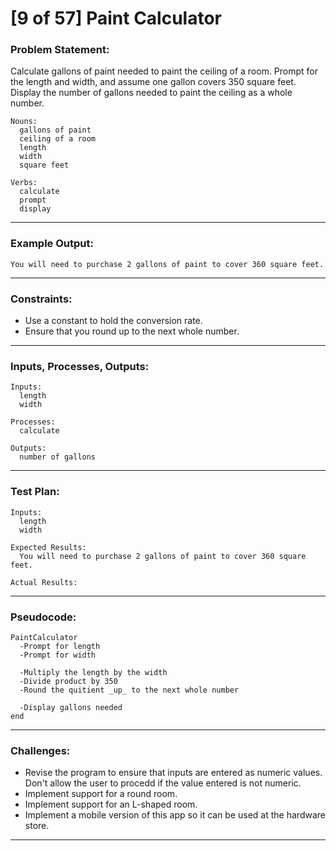 # [9 of 57] Paint Calculator

### Problem Statement:

Calculate gallons of paint needed to paint the ceiling of a room. Prompt for the length and width, and assume one gallon covers 350 square feet. Display the number of gallons needed to paint the ceiling as a whole number.

    Nouns:
      gallons of paint
      ceiling of a room
      length
      width
      square feet

    Verbs:
      calculate
      prompt
      display

---
### Example Output:

    You will need to purchase 2 gallons of paint to cover 360 square feet.

---
### Constraints:

* Use a constant to hold the conversion rate.
* Ensure that you round up to the next whole number.

---
### Inputs, Processes, Outputs:

    Inputs:
      length
      width

    Processes:
      calculate

    Outputs:
      number of gallons

---
### Test Plan:

    Inputs:
      length
      width

    Expected Results:
      You will need to purchase 2 gallons of paint to cover 360 square feet.

    Actual Results:

---
### Pseudocode:

    PaintCalculator
      -Prompt for length
      -Prompt for width
      
      -Multiply the length by the width
      -Divide product by 350
      -Round the quitient _up_ to the next whole number
      
      -Display gallons needed
    end

---
### Challenges:

* Revise the program to ensure that inputs are entered as numeric values. Don't allow the user to procedd if the value entered is not numeric.
* Implement support for a round room.
* Implement support for an L-shaped room.
* Implement a mobile version of this app so it can be used at the hardware store.

---
